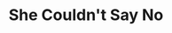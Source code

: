 ---
title: She Couldn't Say No
year: 1933
opening_date: 1933-11-28
closing_date: 
layout: productions
image:
image_caption:
image_credit:
playbill:
category:
details:
  Theatre: Theatre Jacksonville
cast:
  Judge Jenkins: Alan Moreland
  Pansy Hooper: Anne Emmeline Overstreet
  Eliphalet Potter: Bill Jibb
  Mary Hudson: Charlotte Davis
  Eddie Page: Harry Lewis, Jr.
  Christopher Morton: L. Daniel Morris
  Walter Turnbull: Leon Corbin
  Frank Smith: Montague Rosenberg
  Alice Hinsdale: Nell Killinger
  Ely Sweezey: Perry Teeple
  Ezra Pine: Sidney Clark
  Juror: 
    - Georgion Bondurant
    - Cleveland McKnight
    - Screven J. Hart
    - Will Shapiro
    - John Elton
    - Mary Elton
crew:
  Director: E.S. Beauchamp-Nobbs
  Props: Amy Cavanagh
understudies:
orchestra:
external_links:
---